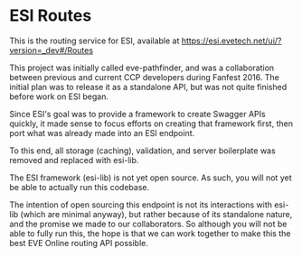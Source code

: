 # ESI Routes

This is the routing service for ESI, available at https://esi.evetech.net/ui/?version=_dev#/Routes

This project was initially called eve-pathfinder, and was a collaboration between previous and current CCP developers during Fanfest 2016. The initial plan was to release it as a standalone API, but was not quite finished before work on ESI began.

Since ESI's goal was to provide a framework to create Swagger APIs quickly, it made sense to focus efforts on creating that framework first, then port what was already made into an ESI endpoint.

To this end, all storage (caching), validation, and server boilerplate was removed and replaced with esi-lib.

The ESI framework (esi-lib) is not yet open source. As such, you will not yet be able to actually run this codebase.

The intention of open sourcing this endpoint is not its interactions with esi-lib (which are minimal anyway), but rather because of its standalone nature, and the promise we made to our collaborators. So although you will not be able to fully run this, the hope is that we can work together to make this the best EVE Online routing API possible.
